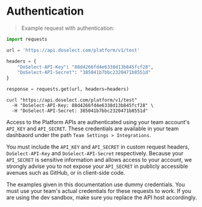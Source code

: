 # Authentication

> Example request with authentication:

```python
import requests

url = 'https://api.doselect.com/platform/v1/test'

headers = {
    "DoSelect-API-Key": "88d4266fd4e6338d13b845fcf28",
    "DoSelect-API-Secret": "385041b7bbc2320471b8551d"
}

response = requests.get(url, headers=headers)
```

```shell
curl "https://api.doselect.com/platform/v1/test"
  -H "DoSelect-API-Key: 88d4266fd4e6338d13b845fcf28" \
  -H "DoSelect-API-Secret: 385041b7bbc2320471b8551d"
```

Access to the Platform APIs are authenticated using your team account's `API_KEY` and `API_SECRET`.
These credentials are available in your team dashbaord under the path `Team Settings > Integrations`.

You must include the `API_KEY` and `API_SECRET` in custom request headers, `DoSelect-API-Key` and `DoSelect-API-Secret` respectively.
Because your `API_SECRET` is sensitive information and allows access to your account, we strongly advise you to not expose your `API_SECRET`
in publicly accessible avenues such as GitHub, or in client-side code.

<aside class="notice">
The examples given in this documentation use dummy credentials. You must use your team's actual credentials for these requests to work.
If you are using the dev sandbox, make sure you replace the API host accordingly.
</aside>